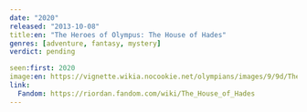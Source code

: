 ```yaml
---
date: "2020"
released: "2013-10-08"
title:en: "The Heroes of Olympus: The House of Hades"
genres: [adventure, fantasy, mystery]
verdict: pending

seen:first: 2020
image:en: https://vignette.wikia.nocookie.net/olympians/images/9/9d/The_House_of_Hades.jpg/revision/latest?cb=20130531133315
link:
  Fandom: https://riordan.fandom.com/wiki/The_House_of_Hades
---
```

